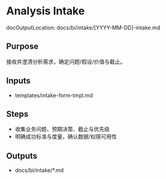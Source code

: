 # Analysis Intake

docOutputLocation: docs/bi/intake/[YYYY-MM-DD]-intake.md

## Purpose

接收并澄清分析需求，确定问题/假设/价值与截止。

## Inputs

- templates/intake-form-tmpl.md

## Steps

- 收集业务问题、预期决策、截止与优先级
- 明确成功标准与度量，确认数据/权限可用性

## Outputs

- docs/bi/intake/\*.md
